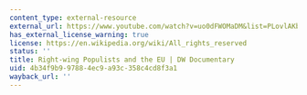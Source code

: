 ```yaml
---
content_type: external-resource
external_url: https://www.youtube.com/watch?v=uo0dFWOMaDM&list=PLovlAKbQVz6B7ejlCOfz1x7lDgHONJJkh&index=29
has_external_license_warning: true
license: https://en.wikipedia.org/wiki/All_rights_reserved
status: ''
title: Right-wing Populists and the EU | DW Documentary
uid: 4b34f9b9-9788-4ec9-a93c-358c4cd8f3a1
wayback_url: ''
---
```

